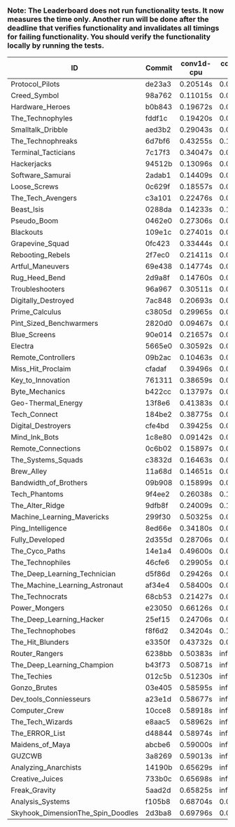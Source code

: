 ### Note: The Leaderboard does not run functionality tests. It now measures the time only. Another run will be done after the deadline that verifies functionality and invalidates all timings for failing functionality. You should verify the functionality locally by running the tests.

|ID|Commit|conv1d-cpu|conv1d-gpu|DWSPConv2D-gpu|gemm-gpu|avg|
|-|-|-|-|-|-|-|
|Protocol_Pilots|de23a3|0.20514s|0.07440s|3.39716s|2.12747s|1.45104s|
|Creed_Symbol|98a762|0.11015s|0.05547s|3.45594s|2.24565s|1.46680s|
|Hardware_Heroes|b0b843|0.19672s|0.07954s|3.44479s|2.36483s|1.52147s|
|The_Technophyles|fddf1c|0.19420s|0.04577s|3.50801s|2.41531s|1.54082s|
|Smalltalk_Dribble|aed3b2|0.29043s|0.07805s|3.47482s|2.34589s|1.54730s|
|The_Technophreaks|6d7bf6|0.43255s|0.17211s|3.38833s|2.39557s|1.59714s|
|Terminal_Tacticians|7c17f3|0.34047s|0.07414s|3.84859s|2.18531s|1.61213s|
|Hackerjacks|94512b|0.13096s|0.07682s|3.79960s|2.46991s|1.61932s|
|Software_Samurai|2adab1|0.14409s|0.05786s|3.39793s|2.90622s|1.62653s|
|Loose_Screws|0c629f|0.18557s|0.08946s|3.82246s|2.44778s|1.63632s|
|The_Tech_Avengers|c3a101|0.22476s|0.07312s|3.80263s|2.45776s|1.63957s|
|Beast_Isis|0288da|0.14233s|0.10721s|3.86548s|2.45497s|1.64250s|
|Pseudo_Boom|0462e0|0.27306s|0.05536s|3.77822s|2.49643s|1.65077s|
|Blackouts|109e1c|0.27401s|0.07533s|3.61071s|2.64836s|1.65210s|
|Grapevine_Squad|0fc423|0.33444s|0.07982s|3.81422s|2.40447s|1.65824s|
|Rebooting_Rebels|2f7ec0|0.21411s|0.07982s|3.78490s|2.56910s|1.66198s|
|Artful_Maneuvers|69e438|0.14774s|0.09545s|3.84586s|2.57785s|1.66672s|
|Rug_Heed_Bend|2d9a8f|0.14760s|0.06648s|3.74394s|2.71118s|1.66730s|
|Troubleshooters|96a967|0.30511s|0.07491s|3.84622s|2.46041s|1.67166s|
|Digitally_Destroyed|7ac848|0.20693s|0.07991s|3.84066s|2.57148s|1.67474s|
|Prime_Calculus|c3805d|0.29965s|0.09700s|3.81544s|2.50149s|1.67839s|
|Pint_Sized_Benchwarmers|2820d0|0.09467s|0.06824s|3.78132s|2.77689s|1.68028s|
|Blue_Screens|90e014|0.21657s|0.07863s|3.80804s|2.62589s|1.68228s|
|Electra|5665e0|0.30592s|0.07895s|3.85521s|2.52093s|1.69026s|
|Remote_Controllers|09b2ac|0.10463s|0.06233s|4.06393s|2.55165s|1.69563s|
|Miss_Hit_Proclaim|cfadaf|0.39496s|0.08746s|3.84621s|2.47810s|1.70168s|
|Key_to_Innovation|761311|0.38659s|0.06099s|3.86025s|2.49996s|1.70195s|
|Byte_Mechanics|b422cc|0.13797s|0.06989s|3.80326s|2.80208s|1.70330s|
|Geo-Thermal_Energy|13f8e6|0.41383s|0.09361s|3.84082s|2.52771s|1.71899s|
|Tech_Connect|184be2|0.38775s|0.08313s|3.82444s|2.64155s|1.73422s|
|Digital_Destroyers|cfe4bd|0.39425s|0.08489s|3.83114s|2.64040s|1.73767s|
|Mind_Ink_Bots|1c8e80|0.09142s|0.08288s|4.15692s|2.70475s|1.75899s|
|Remote_Connections|0c6b02|0.15897s|0.06202s|4.16732s|2.68221s|1.76763s|
|The_Systems_Squads|c3832d|0.16463s|0.05864s|4.16222s|2.68646s|1.76799s|
|Brew_Alley|11a68d|0.14651s|0.06500s|4.14760s|2.71520s|1.76858s|
|Bandwidth_of_Brothers|09b908|0.15899s|0.08675s|4.13986s|2.72233s|1.77698s|
|Tech_Phantoms|9f4ee2|0.26038s|0.11743s|4.16312s|2.62799s|1.79223s|
|The_Alter_Ridge|9dfb8f|0.24009s|0.12387s|4.12410s|2.69749s|1.79639s|
|Machine_Learning_Mavericks|299f30|0.50325s|0.08813s|3.82349s|2.79735s|1.80305s|
|Ping_Intelligence|8ed66e|0.34180s|0.08787s|4.14079s|2.70392s|1.81860s|
|Fully_Developed|2d355d|0.28706s|0.07997s|3.80494s|3.23681s|1.85219s|
|The_Cyco_Paths|14e1a4|0.49600s|0.09912s|4.14569s|2.68117s|1.85549s|
|The_Technophiles|46cfe6|0.29905s|0.06686s|3.32515s|4.76602s|2.11427s|
|The_Deep_Learning_Technician|d5f86d|0.29426s|0.07004s|3.36666s|4.78831s|2.12982s|
|The_Machine_Learning_Astronaut|af34e4|0.58400s|0.08102s|3.35273s|4.82798s|2.21143s|
|The_Technocrats|68cb53|0.21427s|0.08911s|3.43432s|6.05846s|2.44904s|
|Power_Mongers|e23050|0.66126s|0.06277s|4.20558s|5.29779s|2.55685s|
|The_Deep_Learning_Hacker|25ef15|0.24706s|0.08059s|infs|5.04260s|infs|
|The_Technophobes|f8f6d2|0.34204s|0.18822s|infs|2.27518s|infs|
|The_Hit_Blunders|e3350f|0.43732s|0.07592s|infs|5.08670s|infs|
|Router_Rangers|6238bb|0.50383s|infs|infs|4.74369s|infs|
|The_Deep_Learning_Champion|b43f73|0.50871s|infs|infs|5.02277s|infs|
|The_Techies|012c5b|0.51230s|infs|infs|4.84315s|infs|
|Gonzo_Brutes|03e405|0.58595s|infs|infs|5.06367s|infs|
|Dev_tools_Conniesseurs|a23e1d|0.58677s|infs|infs|5.09745s|infs|
|Computer_Crew|10cce8|0.58918s|infs|infs|5.09999s|infs|
|The_Tech_Wizards|e8aac5|0.58962s|infs|infs|4.97937s|infs|
|The_ERROR_List|d48844|0.58974s|infs|infs|5.09257s|infs|
|Maidens_of_Maya|abcbe6|0.59000s|infs|infs|5.08839s|infs|
|GUZCWB|3a8269|0.59013s|infs|infs|5.11573s|infs|
|Analyzing_Anarchists|14190b|0.65629s|infs|infs|5.26066s|infs|
|Creative_Juices|733b0c|0.65698s|infs|infs|5.27352s|infs|
|Freak_Gravity|5aad2d|0.65825s|infs|infs|5.30278s|infs|
|Analysis_Systems|f105b8|0.68704s|0.06499s|infs|infs|infs|
|Skyhook_DimensionThe_Spin_Doodles|2d3ba8|0.69796s|0.09869s|infs|3.15199s|infs|
